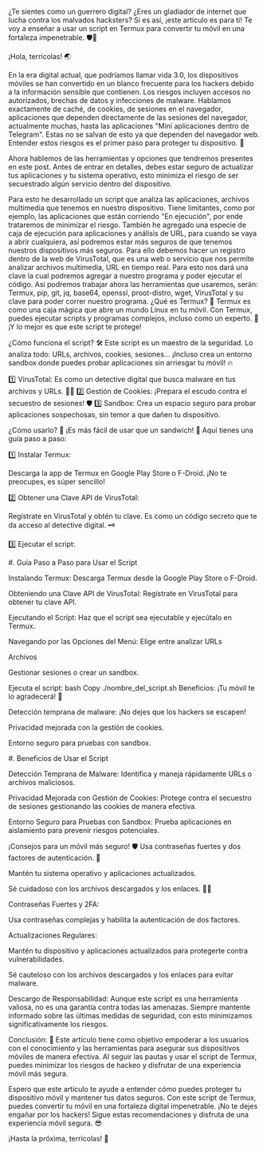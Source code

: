 
¿Te sientes como un guerrero digital? ¿Eres un gladiador de internet que lucha contra los malvados hacksters? Si es así, ¡este artículo es para ti! Te voy a enseñar a usar un script en Termux para convertir tu móvil en una fortaleza impenetrable. 🛡️💪

¡Hola, terrícolas! 🌏

En la era digital actual, que podríamos llamar vida 3.0, los dispositivos móviles se han convertido en un blanco frecuente para los hackers debido a la información sensible que contienen. Los riesgos incluyen accesos no autorizados, brechas de datos y infecciones de malware. Hablamos exactamente de caché, de cookies, de sesiones en el navegador, aplicaciones que dependen directamente de las sesiones del navegador, actualmente muchas, hasta las aplicaciones "Mini aplicaciones dentro de Telegram". Estas no se salvan de esto ya que dependen del navegador web. Entender estos riesgos es el primer paso para proteger tu dispositivo. 💪

Ahora hablemos de las herramientas y opciones que tendremos presentes en este post. Antes de entrar en detalles, debes estar seguro de actualizar tus aplicaciones y tu sistema operativo, esto minimiza el riesgo de ser secuestrado algún servicio dentro del dispositivo.

Para esto he desarrollado un script que analiza las aplicaciones, archivos multimedia que tenemos en nuestro dispositivo. Tiene limitantes, como por ejemplo, las aplicaciones que están corriendo "En ejecución", por ende trataremos de minimizar el riesgo. También he agregado una especie de caja de ejecución para aplicaciones y análisis de URL, para cuando se vaya a abrir cualquiera, así podremos estar más seguros de que tenemos nuestros dispositivos más seguros. Para ello debemos hacer un registro dentro de la web de VirusTotal, que es una web o servicio que nos permite analizar archivos multimedia, URL en tiempo real. Para esto nos dará una clave la cual podremos agregar a nuestro programa y poder ejecutar el código. Así podremos trabajar ahora las herramientas que usaremos, serán: Termux, pip, git, jq, base64, openssl, proot-distro, wget, VirusTotal y su clave para poder correr nuestro programa.
¿Qué es Termux? 🤔
Termux es como una caja mágica que abre un mundo Linux en tu móvil. Con Termux, puedes ejecutar scripts y programas complejos, incluso como un experto. 🤯
¡Y lo mejor es que este script te protege!

¿Cómo funciona el script? 🛠️
Este script es un maestro de la seguridad. Lo analiza todo: URLs, archivos, cookies, sesiones...
¡Incluso crea un entorno sandbox donde puedes probar aplicaciones sin arriesgar tu móvil! 🔥

1️⃣ VirusTotal: Es como un detective digital que busca malware en tus archivos y URLs. 🕵️‍♂️
2️⃣ Gestión de Cookies: ¡Prepara el escudo contra el secuestro de sesiones! 🛡️
3️⃣ Sandbox: Crea un espacio seguro para probar aplicaciones sospechosas, sin temor a que dañen tu dispositivo.

¿Cómo usarlo? 📝
¡Es más fácil de usar que un sandwich! 🥪 Aquí tienes una guía paso a paso:

1️⃣ Instalar Termux:

Descarga la app de Termux en Google Play Store o F-Droid. ¡No te preocupes, es súper sencillo!

2️⃣ Obtener una Clave API de VirusTotal:

Regístrate en VirusTotal y obtén tu clave. Es como un código secreto que te da acceso al detective digital. 🗝️

3️⃣ Ejecutar el script:

#. Guía Paso a Paso para Usar el Script

Instalando Termux:
Descarga Termux desde la Google Play Store o F-Droid.

Obteniendo una Clave API de VirusTotal:
Regístrate en VirusTotal para obtener tu clave API.

Ejecutando el Script:
Haz que el script sea ejecutable y ejecútalo en Termux.

Navegando por las Opciones del Menú:
Elige entre analizar URLs

Archivos

Gestionar sesiones o crear un sandbox.

Ejecuta el script:
bash
Copy
./nombre_del_script.sh
Beneficios: ¡Tu móvil te lo agradecerá! 🎉

Detección temprana de malware: ¡No dejes que los hackers se escapen!

Privacidad mejorada con la gestión de cookies.

Entorno seguro para pruebas con sandbox.

#. Beneficios de Usar el Script

Detección Temprana de Malware:
Identifica y maneja rápidamente URLs o archivos maliciosos.

Privacidad Mejorada con Gestión de Cookies:
Protege contra el secuestro de sesiones gestionando las cookies de manera efectiva.

Entorno Seguro para Pruebas con Sandbox:
Prueba aplicaciones en aislamiento para prevenir riesgos potenciales.

¡Consejos para un móvil más seguro! 🛡️
Usa contraseñas fuertes y dos factores de autenticación. 🔐

Mantén tu sistema operativo y aplicaciones actualizados.

Sé cuidadoso con los archivos descargados y los enlaces. 🕵️‍♂️

Contraseñas Fuertes y 2FA:

Usa contraseñas complejas y habilita la autenticación de dos factores.

Actualizaciones Regulares:

Mantén tu dispositivo y aplicaciones actualizados para protegerte contra vulnerabilidades.

Sé cauteloso con los archivos descargados y los enlaces para evitar malware.

Descargo de Responsabilidad:
Aunque este script es una herramienta valiosa, no es una garantía contra todas las amenazas. Siempre mantente informado sobre las últimas medidas de seguridad, con esto minimizamos significativamente los riesgos.

Conclusión: 🌟
Este artículo tiene como objetivo empoderar a los usuarios con el conocimiento y las herramientas para asegurar sus dispositivos móviles de manera efectiva. Al seguir las pautas y usar el script de Termux, puedes minimizar los riesgos de hackeo y disfrutar de una experiencia móvil más segura.

Espero que este artículo te ayude a entender cómo puedes proteger tu dispositivo móvil y mantener tus datos seguros. Con este script de Termux, puedes convertir tu móvil en una fortaleza digital impenetrable. ¡No te dejes engañar por los hackers! Sigue estas recomendaciones y disfruta de una experiencia móvil segura. 😎

¡Hasta la próxima, terrícolas! 🚀


